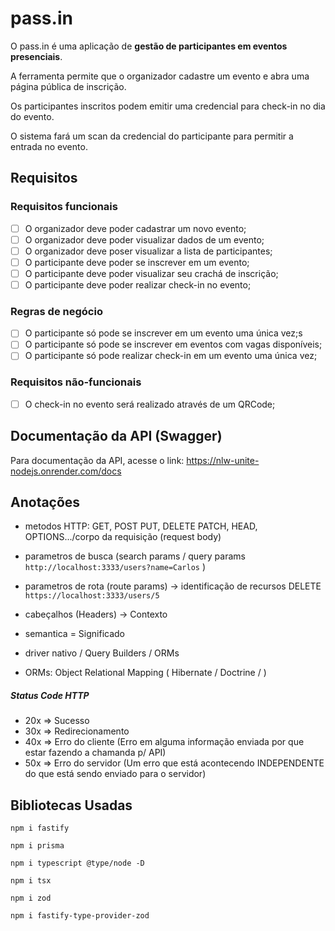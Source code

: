 # pass.in

O pass.in é uma aplicação de **gestão de participantes em eventos presenciais**.

A ferramenta permite que o organizador cadastre um evento e abra uma página pública de inscrição.

Os participantes inscritos podem emitir uma credencial para check-in no dia do evento.

O sistema fará um scan da credencial do participante para permitir a entrada no evento.

## Requisitos

### Requisitos funcionais

-   [ ] O organizador deve poder cadastrar um novo evento;
-   [ ] O organizador deve poder visualizar dados de um evento;
-   [ ] O organizador deve poser visualizar a lista de participantes;
-   [ ] O participante deve poder se inscrever em um evento;
-   [ ] O participante deve poder visualizar seu crachá de inscrição;
-   [ ] O participante deve poder realizar check-in no evento;

### Regras de negócio

-   [ ] O participante só pode se inscrever em um evento uma única vez;s
-   [ ] O participante só pode se inscrever em eventos com vagas disponíveis;
-   [ ] O participante só pode realizar check-in em um evento uma única vez;

### Requisitos não-funcionais

-   [ ] O check-in no evento será realizado através de um QRCode;

## Documentação da API (Swagger)

Para documentação da API, acesse o link: https://nlw-unite-nodejs.onrender.com/docs

## Anotações

- metodos HTTP: GET, POST PUT, DELETE PATCH, HEAD, OPTIONS.../corpo da requisição (request body)
- parametros de busca (search params / query params `http://localhost:3333/users?name=Carlos` )
- parametros de rota (route params) -> identificação de recursos DELETE `https://localhost:3333/users/5`
- cabeçalhos (Headers) -> Contexto

- semantica = Significado

- driver nativo / Query Builders / ORMs
- ORMs: Object Relational Mapping ( Hibernate / Doctrine / )

##### Status Code HTTP
- 20x => Sucesso
- 30x => Redirecionamento
- 40x => Erro do cliente (Erro em alguma informação enviada por que estar fazendo a chamanda p/ API)
- 50x => Erro do servidor (Um erro que está acontecendo INDEPENDENTE do que está sendo enviado para o servidor)

## Bibliotecas Usadas

```dash
npm i fastify
```

```dash
npm i prisma
```

```dash
npm i typescript @type/node -D
```

```dash
npm i tsx
```

```dash
npm i zod
```

```dash
npm i fastify-type-provider-zod
```
